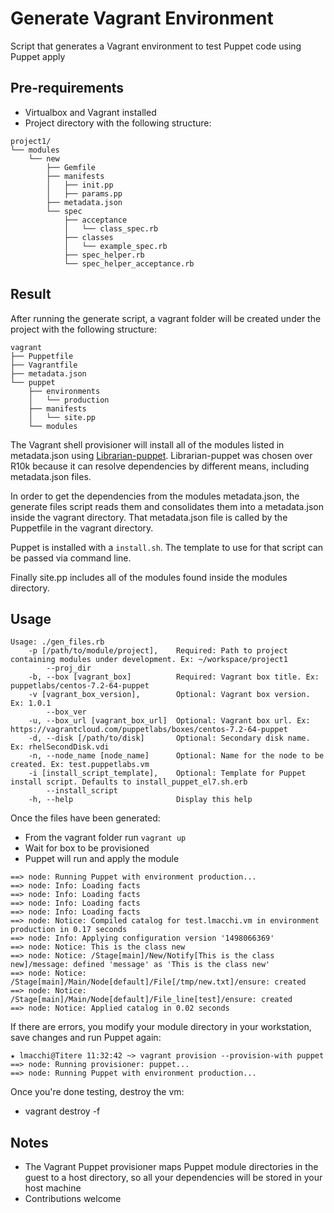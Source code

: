 # Generate Vagrant Environment
Script that generates a Vagrant environment to test Puppet code using Puppet apply

## Pre-requirements

- Virtualbox and Vagrant installed
- Project directory with the following structure:

```
project1/
└── modules
    └── new
        ├── Gemfile
        ├── manifests
        │   ├── init.pp
        │   ├── params.pp
        ├── metadata.json
        └── spec
            ├── acceptance
            │   └── class_spec.rb
            ├── classes
            │   └── example_spec.rb
            ├── spec_helper.rb
            └── spec_helper_acceptance.rb
```

## Result
After running the generate script, a vagrant folder will be created under the project with the following structure:

```
vagrant
├── Puppetfile
├── Vagrantfile
├── metadata.json
└── puppet
    ├── environments
    │   └── production
    ├── manifests
    │   └── site.pp
    └── modules
```

The Vagrant shell provisioner will install all of the modules listed in metadata.json using [Librarian-puppet](https://github.com/voxpupuli/librarian-puppet).
Librarian-puppet was chosen over R10k because it can resolve dependencies by different means, including metadata.json files.

In order to get the dependencies from the modules metadata.json, the generate files script reads them and consolidates them into a
metadata.json inside the vagrant directory. That metadata.json file is called by the Puppetfile in the vagrant directory.

Puppet is installed with a `install.sh`. The template to use for that script can be passed via command line.

Finally site.pp includes all of the modules found inside the modules directory.

## Usage

```
Usage: ./gen_files.rb
    -p [/path/to/module/project],    Required: Path to project containing modules under development. Ex: ~/workspace/project1
        --proj_dir
    -b, --box [vagrant_box]          Required: Vagrant box title. Ex: puppetlabs/centos-7.2-64-puppet
    -v [vagrant_box_version],        Optional: Vagrant box version. Ex: 1.0.1
        --box_ver
    -u, --box_url [vagrant_box_url]  Optional: Vagrant box url. Ex: https://vagrantcloud.com/puppetlabs/boxes/centos-7.2-64-puppet
    -d, --disk [/path/to/disk]       Optional: Secondary disk name. Ex: rhelSecondDisk.vdi
    -n, --node_name [node_name]      Optional: Name for the node to be created. Ex: test.puppetlabs.vm
    -i [install_script_template],    Optional: Template for Puppet install script. Defaults to install_puppet_el7.sh.erb
        --install_script
    -h, --help                       Display this help
```

Once the files have been generated:

- From the vagrant folder run `vagrant up`
- Wait for box to be provisioned
- Puppet will run and apply the module

```
==> node: Running Puppet with environment production...
==> node: Info: Loading facts
==> node: Info: Loading facts
==> node: Info: Loading facts
==> node: Info: Loading facts
==> node: Notice: Compiled catalog for test.lmacchi.vm in environment production in 0.17 seconds
==> node: Info: Applying configuration version '1498066369'
==> node: Notice: This is the class new
==> node: Notice: /Stage[main]/New/Notify[This is the class new]/message: defined 'message' as 'This is the class new'
==> node: Notice: /Stage[main]/Main/Node[default]/File[/tmp/new.txt]/ensure: created
==> node: Notice: /Stage[main]/Main/Node[default]/File_line[test]/ensure: created
==> node: Notice: Applied catalog in 0.02 seconds
```

If there are errors, you modify your module directory in your workstation, save changes and run Puppet again:

```
★ lmacchi@Titere 11:32:42 ~> vagrant provision --provision-with puppet
==> node: Running provisioner: puppet...
==> node: Running Puppet with environment production...
```

Once you're done testing, destroy the vm:
- vagrant destroy -f

## Notes
- The Vagrant Puppet provisioner maps Puppet module directories in the guest to a host directory, so all your dependencies will be stored in your
host machine
- Contributions welcome

